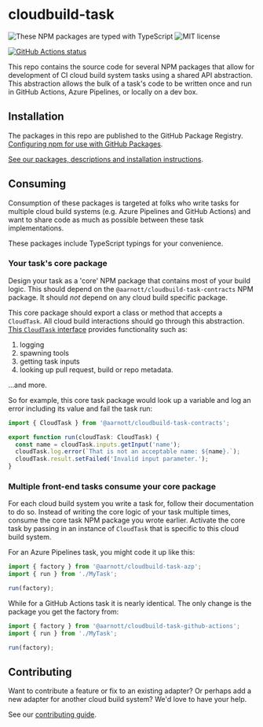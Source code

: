 # cloudbuild-task

![These NPM packages are typed with TypeScript](https://img.shields.io/npm/types/cloudbuild-task-contracts)
![MIT license](https://img.shields.io/npm/l/cloudbuild-task-contracts)

[![GitHub Actions status](https://github.com/aarnott/cloudbuild-task/workflows/CI/badge.svg)](https://github.com/AArnott/cloudbuild-task/actions)

This repo contains the source code for several NPM packages
that allow for development of CI cloud build system tasks
using a shared API abstraction.
This abstraction allows the bulk of a task's code to be written once
and run in GitHub Actions, Azure Pipelines, or locally on a dev box.

## Installation

The packages in this repo are published to the GitHub Package Registry.
[Configuring npm for use with GitHub Packages](https://help.github.com/en/github/managing-packages-with-github-packages/configuring-npm-for-use-with-github-packages).

[See our packages, descriptions and installation instructions](https://github.com/AArnott/cloudbuild-task/packages).

## Consuming

Consumption of these packages is targeted at folks who write tasks for multiple
cloud build systems (e.g. Azure Pipelines and GitHub Actions) and want to share
code as much as possible between these task implementations.

These packages include TypeScript typings for your convenience.

### Your task's core package

Design your task as a 'core' NPM package that contains most of your build logic.
This should depend on the `@aarnott/cloudbuild-task-contracts` NPM package.
It should *not* depend on any cloud build specific package.

This core package should export a class or method that accepts a `CloudTask`.
All cloud build interactions should go through this abstraction.
[This `CloudTask` interface][CloudTask] provides functionality such as:

1. logging
1. spawning tools
1. getting task inputs
1. looking up pull request, build or repo metadata.

...and more.

So for example, this core task package would look up a variable
and log an error including its value and fail the task run:

```ts
import { CloudTask } from '@aarnott/cloudbuild-task-contracts';

export function run(cloudTask: CloudTask) {
  const name = cloudTask.inputs.getInput('name');
  cloudTask.log.error(`That is not an acceptable name: ${name}.`);
  cloudTask.result.setFailed('Invalid input parameter.');
}
```

### Multiple front-end tasks consume your core package

For each cloud build system you write a task for, follow their documentation
to do so.
Instead of writing the core logic of your task multiple times,
consume the core task NPM package you wrote earlier.
Activate the core task by passing in an instance of `CloudTask`
that is specific to this cloud build system.

For an Azure Pipelines task, you might code it up like this:

```ts
import { factory } from '@aarnott/cloudbuild-task-azp';
import { run } from './MyTask';

run(factory);
```

While for a GitHub Actions task it is nearly identical.
The only change is the package you get the factory from:

```ts
import { factory } from '@aarnott/cloudbuild-task-github-actions';
import { run } from './MyTask';

run(factory);
```

## Contributing

Want to contribute a feature or fix to an existing adapter?
Or perhaps add a new adapter for another cloud build system?
We'd love to have your help.

See our [contributing guide](CONTRIBUTING.md).

[GitHubPAT]: https://github.com/settings/tokens/new
[CloudTask]: cloudbuild-task-contracts/src/CloudTask.ts
